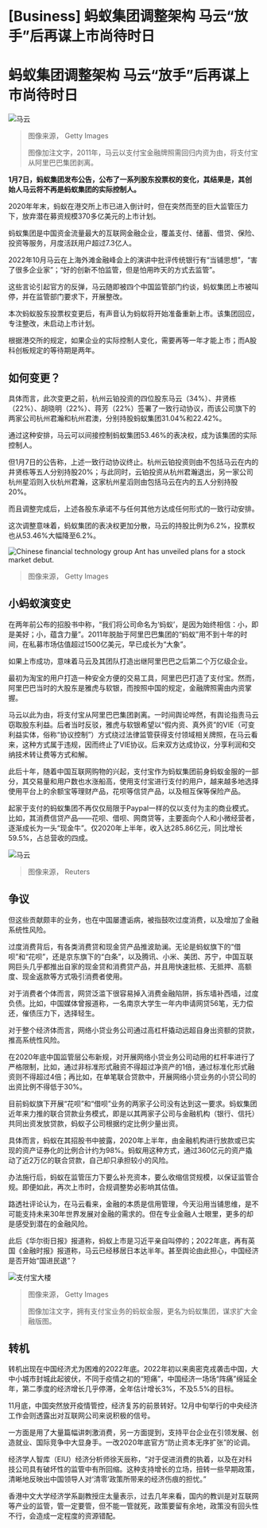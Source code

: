 # [Business] 蚂蚁集团调整架构 马云“放手”后再谋上市尚待时日

#  蚂蚁集团调整架构 马云“放手”后再谋上市尚待时日


![马云](_103377277_gettyimages-908392852.jpg)

> 图像来源，  Getty Images
>
> 图像加注文字，2011年，马云以支付宝金融牌照需回归内资为由，将支付宝从阿里巴巴集团剥离。

**1月7日，蚂蚁集团发布公告，公布了一系列股东投票权的变化，其结果是，其创始人马云将不再是蚂蚁集团的实际控制人。**

2020年年末，蚂蚁在港交所上市已进入倒计时，但在突然而至的巨大监管压力下，放弃潜在募资规模370多亿美元的上市计划。

蚂蚁集团是中国资金流量最大的互联网金融企业，覆盖支付、储蓄、借贷、保险、投资等服务，月度活跃用户超过7.3亿人。

2022年10月马云在上海外滩金融峰会上的演讲中批评传统银行有“当铺思想”，“害了很多企业家”；“好的创新不怕监管，但是怕用昨天的方式去监管”。

这些言论引起官方的反弹，马云随即被四个中国监管部门约谈，蚂蚁集团上市被叫停，并在监管部门要求下，开展整改。

本次蚂蚁股东投票权变更后，有声音认为蚂蚁将开始准备重新上市。该集团回应，专注整改，未启动上市计划。

根据港交所的规定，如果企业的实际控制人变化，需要再等一年才能上市；而A股科创板规定的等待期是两年。

##  如何变更？

具体而言，此次变更之前，杭州云铂投资的四位股东马云（34%）、井贤栋（22%）、胡晓明（22%）、蒋芳（22%）签署了一致行动协议，而该公司旗下的两家公司杭州君瀚和杭州君澳，分别持股蚂蚁集团31.04%和22.42%。

通过这种安排，马云可以间接控制蚂蚁集团53.46%的表决权，成为该集团的实际控制人。

但1月7日的公告称，上述一致行动协议终止。杭州云铂投资则由不包括马云在内的井贤栋等五人分别持股20%；与此同时，云铂投资从杭州君瀚退出，另一家公司杭州星滔则入伙杭州君瀚，这家杭州星滔则由包括马云在内的五人分别持股20%。

而且调整完成后，上述各股东承诺不与任何其他方达成任何形式的一致行动安排。

这次调整意味着，蚂蚁集团的表决权更加分散，马云的持股比例为6.2%，投票权也从53.46%大幅降至6.2%。

![Chinese financial technology group Ant has unveiled plans for a stock market debut.](_114111697_antfinancial.jpg)

> 图像来源，  Getty Images

##  小蚂蚁演变史

在两年前公布的招股书中称，“我们将公司命名为‘蚂蚁’，是因为始终相信：小，即是美好；小，蕴含力量”。2011年脱胎于阿里巴巴集团的“蚂蚁”用不到十年的时间，在私募市场估值超过1500亿美元，早已成长为“大象”。

如果上市成功，意味着马云及其团队打造出继阿里巴巴之后第二个万亿级企业。

最初为淘宝的用户打造一种安全方便的交易工具，阿里巴巴打造了支付宝。然而，阿里巴巴当时的大股东是雅虎与软银，而按照中国的规定，金融牌照需由内资掌握。

马云以此为由，将支付宝从阿里巴巴集团剥离。一时间舆论哗然，有舆论指责马云窃取股东利益。后者当时反驳，雅虎与软银希望以“假内资、真外资”的VIE（可变利益实体，俗称“协议控制”）方式绕过法律监管获得支付领域相关牌照，在马云看来，这种方式属于违规，因而终止了VIE协议。后来双方达成协议，分享利润和交纳技术转让费等方式和解。

此后十年，随着中国互联网购物的兴起，支付宝作为蚂蚁集团前身蚂蚁金服的一部分，其交易量和用户数也水涨船高，使用支付宝进行支付的用户，越来越多地选择使用平台上的余额宝等理财产品，花呗等信贷产品，以及相互保等保险产品。

起家于支付的蚂蚁集团不再仅仅局限于Paypal一样的仅以支付为主的商业模式。比如，其消费信贷产品——花呗、借呗、网商贷等，主要面向个人和小微经营者，逐渐成长为一头“现金牛”。仅2020年上半年，收入达285.86亿元，同比增长59.5%，占总营收的四成。

![马云](_118584260_4bd5c361-3156-42ea-b7b6-fac18bf6f1e1.jpg)

> 图像来源，  Reuters

##  争议

但这些贡献颇丰的业务，也在中国屡遭诟病，被指鼓吹过度消费，以及增加了金融系统性风险。

过度消费背后，有各类消费贷和现金贷产品推波助澜。无论是蚂蚁旗下的“借呗”和“花呗”，还是京东旗下的“白条”，以及腾讯、小米、美团、苏宁，中国互联网巨头几乎都推出自家的现金贷和消费贷产品，并且用快速批核、无抵押、高额度、现金返款等方式吸引消费者使用。

对于消费者个体而言，网贷泛滥下很容易掉入消费金融陷阱，拆东墙补西墙，过度负债。比如，中国媒体曾报道称，一名南京大学生一年内申请网贷56笔，无力偿还，催债压力下，选择轻生。

对于整个经济体而言，网络小贷业务公司通过高杠杆撬动远超自身出资额的贷款，推高系统性风险。

在2020年底中国监管层公布新规，对开展网络小贷业务公司动用的杠杆率进行了严格限制，比如，通过非标准形式融资不得超过净资产的1倍，通过标准化形式融资则不得超过4倍；再比如，在单笔联合贷款中，开展网络小贷业务的小贷公司的出资比例不得低于30%。

目前蚂蚁旗下开展“花呗”和“借呗”业务的两家子公司没有达到这一要求。蚂蚁集团近年来力推的联合贷款业务模式，即是以其两家子公司与金融机构（银行、信托）共同出资发放贷款，蚂蚁子公司根据约定比例少量出资。

具体而言，蚂蚁在其招股书中披露，2020年上半年，由金融机构进行放款或已实现的资产证券化的比例合计约为98%。蚂蚁用这种方式，通过360亿元的资产撬动了近2万亿的联合贷款，自己却只承担较小的风险。

办法施行后，蚂蚁在监管压力下要么补充资本，要么收缩信贷规模，以保证监管合规。即便如此，再次上市时，合规调整势必影响其估值。

路透社评论认为，在马云看来，金融的本质是信用管理，今天沿用当铺思维，是不可能支持未来30年世界发展对金融的需求的。但在专业金融人士眼里，更多的却是感受到潜在的金融风险。

此后《华尔街日报》报道称，蚂蚁上市是习近平亲自叫停的；2022年底，再有英国《金融时报》报道称，马云已经移居日本达半年。甚至舆论由此担心，中国经济是否开始“国进民退”？

![支付宝大楼](_99567670_gettyimages-470763270.jpg)

> 图像来源，  Getty Images
>
> 图像加注文字，拥有支付宝业务的蚂蚁金服，更名为蚂蚁集团，谋求扩大金融版图。

##  转机

转机出现在中国经济尤为困难的2022年底。2022年初以来奥密克戎袭击中国，大中小城市封城此起彼伏，不同于疫情之初的“短痛”，中国经济一场场“阵痛”绵延全年，第二季度的经济增长几乎停滞，全年估计增长3%，不及5.5%的目标。

11月底，中国突然放开疫情管控，经济复苏的前景转好。12月中旬举行的中央经济工作会则透露出对互联网公司来说积极的信号。

一方面是用了大量篇幅讲刺激消费，另一方面提到，支持平台企业在引领发展、创造就业、国际竞争中大显身手。一改2020年底官方“防止资本无序扩张”的论调。

经济学人智库（EIU）经济分析师徐天辰称，“对于促进消费的执着，以及在对科技公司具有破坏性的监管中有所回缩。这种支持增长的立场，扭转一些早期政策，清晰地反映出中国领导人对‘清零’政策所带来的经济伤痕的担忧。”

香港中文大学经济学系副教授庄太量表示，过去几年来看，国内的教训是对互联网等产业的监管，管一定要管，但不能一管就死，政策要留有余地，政策没有回头性不行，会造成一定程度的资源错配。


